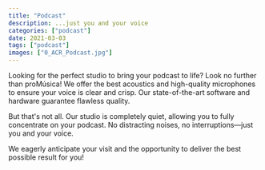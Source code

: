 ```yaml
---
title: "Podcast"
description: ...just you and your voice
categories: ["podcast"]
date: 2021-03-03
tags: ["podcast"]
images: ["0_ACR_Podcast.jpg"]
---
```


Looking for the perfect studio to bring your podcast to life? Look no further than proMúsica! We offer the best acoustics and high-quality microphones to ensure your voice is clear and crisp. Our state-of-the-art software and hardware guarantee flawless quality.

But that's not all. Our studio is completely quiet, allowing you to fully concentrate on your podcast. No distracting noises, no interruptions—just you and your voice.

We eagerly anticipate your visit and the opportunity to deliver the best possible result for you!
